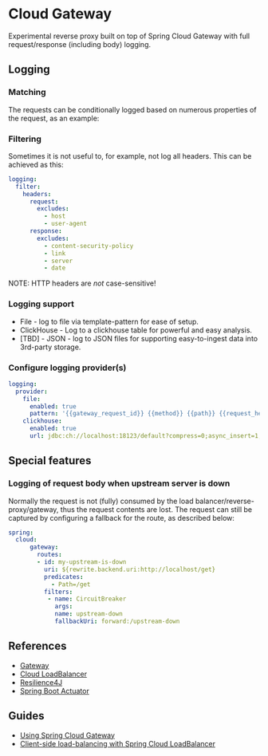 # Cloud Gateway

Experimental reverse proxy built on top of Spring Cloud Gateway with full request/response (including body) logging.

## 

## Logging

### Matching
The requests can be conditionally logged based on numerous properties of the request, as an example:


### Filtering
Sometimes it is not useful to, for example, not log all headers. This can be achieved as this:
```yaml
logging:
  filter:
    headers:
      request:
        excludes:
          - host
          - user-agent
      response:
        excludes:
          - content-security-policy
          - link
          - server
          - date
```
NOTE: HTTP headers are _not_ case-sensitive!

### Logging support
* File - log to file via template-pattern for ease of setup.
* ClickHouse - Log to a clickhouse table for powerful and easy analysis.
* [TBD] - JSON - log to JSON files for supporting easy-to-ingest data into 3rd-party storage.

### Configure logging provider(s)
```yaml
logging:
  provider:
    file:
      enabled: true
      pattern: '{{gateway_request_id}} {{method}} {{path}} {{request_headers["Content-Length"][0]}} {{status}}'
    clickhouse:
      enabled: true
      url: jdbc:ch://localhost:18123/default?compress=0;async_insert=1,wait_for_async_insert=0
```

## Special features

### Logging of request body when upstream server is down
Normally the request is not (fully) consumed by the load balancer/reverse-proxy/gateway, thus the request contents are lost.
The request can still be captured by configuring a fallback for the route, as described below:

```yaml
spring:
  cloud:
      gateway:
        routes:
        - id: my-upstream-is-down
          uri: ${rewrite.backend.uri:http://localhost/get}
          predicates:
            - Path=/get
          filters:
           - name: CircuitBreaker
             args:
             name: upstream-down
             fallbackUri: forward:/upstream-down
```

## References

* [Gateway](https://docs.spring.io/spring-cloud-gateway/docs/current/reference/html/)
* [Cloud LoadBalancer](https://docs.spring.io/spring-cloud-commons/docs/current/reference/html/#spring-cloud-loadbalancer)
* [Resilience4J](https://docs.spring.io/spring-cloud-circuitbreaker/docs/current/reference/html/#configuring-resilience4j-circuit-breakers)
* [Spring Boot Actuator](https://docs.spring.io/spring-boot/docs/3.0.4/reference/htmlsingle/#actuator)

## Guides

* [Using Spring Cloud Gateway](https://github.com/spring-cloud-samples/spring-cloud-gateway-sample)
* [Client-side load-balancing with Spring Cloud LoadBalancer](https://spring.io/guides/gs/spring-cloud-loadbalancer/)
